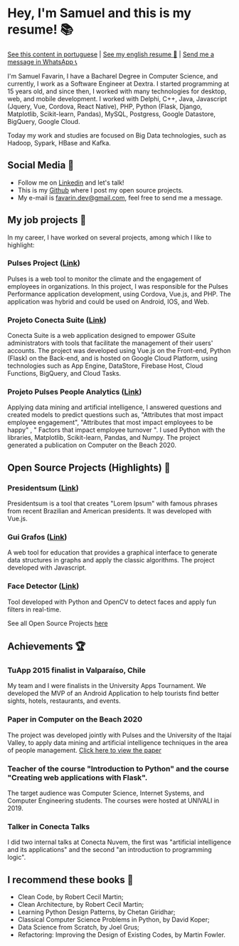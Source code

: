 # Hey, I'm Samuel and this is my resume! :books:

[See this content in portuguese](https://github.com/SamuelBFavarin/SamuelBFavarin/blob/master/README.md) | [See my english resume :page_facing_up:](https://docs.google.com/document/d/1Sk5FmRVJ_zdNIYH7NbtLa3vyvaOFEeQ6s2eA7tVut80/edit?usp=sharing) | [Send me a message in WhatsApp :telephone_receiver:](https://api.whatsapp.com/send?phone=5548999664100) 

I'm Samuel Favarin, I have a Bacharel Degree in Computer Science, and currently, I work as a Software Engineer at Dextra. I started programming at 15 years old, and since then, I worked with many technologies for desktop, web, and mobile development. I worked with Delphi, C++, Java, Javascript (Jquery, Vue, Cordova, React Native), PHP, Python (Flask, Django, Matplotlib, Scikit-learn, Pandas), MySQL, Postgress, Google Datastore, BigQuery, Google Cloud.

Today my work and studies are focused on Big Data technologies, such as Hadoop, Sypark, HBase and Kafka.

## Social Media :raising_hand:

 - Follow me on [Linkedin](https://www.linkedin.com/in/samuelbratifavarin/) and let's talk!
 - This is my [Github](https://github.com/SamuelBFavarin) where I post my open source projects.
 - My e-mail is favarin.dev@gmail.com, feel free to send me a message.

## My job projects :wrench:

In my career, I have worked on several projects, among which I like to highlight:

### Pulses Project ([Link](https://www.pulses.com.br/produtos/plataforma-pulses))
Pulses is a web tool to monitor the climate and the engagement of employees in organizations. In this project, I was responsible for the  Pulses Performance application development, using Cordova, Vue.js, and PHP. The application was hybrid and could be used on Android, IOS, and Web.

### Projeto Conecta Suite ([Link](https://app.conectasuite.com/login))
Conecta Suite is a web application designed to empower GSuite administrators with tools that facilitate the management of their users' accounts. The project was developed using Vue.js on the Front-end, Python (Flask) on the Back-end, and is hosted on Google Cloud Platform, using technologies such as App Engine, DataStore, Firebase Host, Cloud Functions, BigQuery, and Cloud Tasks.

### Projeto Pulses People Analytics ([Link](https://siaiap32.univali.br/seer/index.php/acotb/article/view/16722/0))
Applying data mining and artificial intelligence, I answered questions and created models to predict questions such as, "Attributes that most impact employee engagement", "Attributes that most impact employees to be happy" , " Factors that impact employee turnover ". I used Python with the libraries, Matplotlib, Scikit-learn, Pandas, and Numpy. The project generated a publication on Computer on the Beach 2020.

## Open Source Projects (Highlights) :hammer:
### Presidentsum ([Link](https://presidentsum.com/))
Presidentsum is a tool that creates "Lorem Ipsum" with famous phrases from recent Brazilian and American presidents. It was developed with Vue.js.

### Gui Grafos ([Link](https://github.com/SamuelBFavarin/Grafos-GUI))
A web tool for education that provides a graphical interface to generate data structures in graphs and apply the classic algorithms. The project developed with Javascript.

### Face Detector ([Link](https://github.com/SamuelBFavarin/faceDetect))
Tool developed with Python and OpenCV to detect faces and apply fun filters in real-time.

See all Open Source Projects [here](https://github.com/SamuelBFavarin?tab=repositories)


## Achievements :trophy:

### TuApp 2015 finalist in Valparaíso, Chile
My team and I were finalists in the University Apps Tournament. We developed the MVP of an Android Application to help tourists find better sights, hotels, restaurants, and events.

### Paper in Computer on the Beach 2020
The project was developed jointly with Pulses and the University of the Itajaí Valley, to apply data mining and artificial intelligence techniques in the area of ​​people management. [Click here to view the paper](https://siaiap32.univali.br/seer/index.php/acotb/article/view/16722/0)

### Teacher of the course "Introduction to Python" and the course "Creating web applications with Flask".

The target audience was Computer Science, Internet Systems, and Computer Engineering students. The courses were hosted at UNIVALI in 2019.

### Talker in Conecta Talks
I did two internal talks at Conecta Nuvem, the first was "artificial intelligence and its applications" and the second "an introduction to programming logic".

## I recommend these books :book:

 - Clean Code, by Robert Cecil Martin;
 - Clean Architecture, by Robert Cecil Martin;
 - Learning Python Design Patterns, by Chetan Giridhar;
 - Classical Computer Science Problems in Python, by David Koper;
 - Data Science from Scratch, by Joel Grus;
 - Refactoring: Improving the Design of Existing Codes, by Martin Fowler. 

